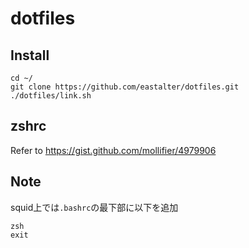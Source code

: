 # dotfiles
## Install
```
cd ~/
git clone https://github.com/eastalter/dotfiles.git
./dotfiles/link.sh
```

## zshrc

Refer to https://gist.github.com/mollifier/4979906


## Note

squid上では`.bashrc`の最下部に以下を追加

```
zsh
exit
```

